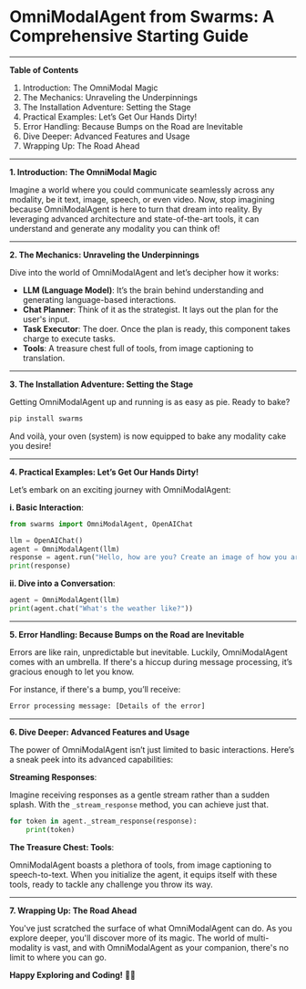 # **OmniModalAgent from Swarms: A Comprehensive Starting Guide**

---

**Table of Contents**

1. Introduction: The OmniModal Magic
2. The Mechanics: Unraveling the Underpinnings
3. The Installation Adventure: Setting the Stage
4. Practical Examples: Let’s Get Our Hands Dirty!
5. Error Handling: Because Bumps on the Road are Inevitable
6. Dive Deeper: Advanced Features and Usage
7. Wrapping Up: The Road Ahead

---

**1. Introduction: The OmniModal Magic**

Imagine a world where you could communicate seamlessly across any modality, be it text, image, speech, or even video. Now, stop imagining because OmniModalAgent is here to turn that dream into reality. By leveraging advanced architecture and state-of-the-art tools, it can understand and generate any modality you can think of!

---

**2. The Mechanics: Unraveling the Underpinnings**

Dive into the world of OmniModalAgent and let’s decipher how it works:

- **LLM (Language Model)**: It’s the brain behind understanding and generating language-based interactions.
- **Chat Planner**: Think of it as the strategist. It lays out the plan for the user's input.
- **Task Executor**: The doer. Once the plan is ready, this component takes charge to execute tasks.
- **Tools**: A treasure chest full of tools, from image captioning to translation. 

---

**3. The Installation Adventure: Setting the Stage**

Getting OmniModalAgent up and running is as easy as pie. Ready to bake? 

```bash
pip install swarms
```

And voilà, your oven (system) is now equipped to bake any modality cake you desire!

---

**4. Practical Examples: Let’s Get Our Hands Dirty!**

Let’s embark on an exciting journey with OmniModalAgent:

**i. Basic Interaction**:

```python
from swarms import OmniModalAgent, OpenAIChat

llm = OpenAIChat()
agent = OmniModalAgent(llm)
response = agent.run("Hello, how are you? Create an image of how you are doing!")
print(response)
```

**ii. Dive into a Conversation**:

```python
agent = OmniModalAgent(llm)
print(agent.chat("What's the weather like?"))
```

---

**5. Error Handling: Because Bumps on the Road are Inevitable**

Errors are like rain, unpredictable but inevitable. Luckily, OmniModalAgent comes with an umbrella. If there's a hiccup during message processing, it’s gracious enough to let you know.

For instance, if there's a bump, you’ll receive:

```python
Error processing message: [Details of the error]
```

---

**6. Dive Deeper: Advanced Features and Usage**

The power of OmniModalAgent isn’t just limited to basic interactions. Here’s a sneak peek into its advanced capabilities:

**Streaming Responses**:

Imagine receiving responses as a gentle stream rather than a sudden splash. With the `_stream_response` method, you can achieve just that.

```python
for token in agent._stream_response(response):
    print(token)
```

**The Treasure Chest: Tools**:

OmniModalAgent boasts a plethora of tools, from image captioning to speech-to-text. When you initialize the agent, it equips itself with these tools, ready to tackle any challenge you throw its way.

---

**7. Wrapping Up: The Road Ahead**

You've just scratched the surface of what OmniModalAgent can do. As you explore deeper, you'll discover more of its magic. The world of multi-modality is vast, and with OmniModalAgent as your companion, there's no limit to where you can go.

**Happy Exploring and Coding!** 🚀🎉
